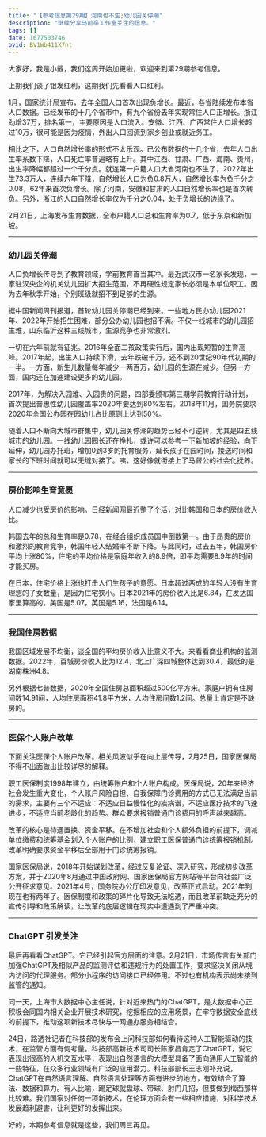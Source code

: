 ```yaml
---
title: "【参考信息第29期】河南也不生;幼儿园关停潮"
description: "继续分享马前卒工作室关注的信息。"
tags: []
date: 1677503746
bvid: BV1Wb411X7nt
---
```

大家好，我是小戴，我们这周开始加更啦，欢迎来到第29期参考信息。

上期我们谈了银发红利，这期我们先看看人口红利。

1月，国家统计局宣布，去年全国人口首次出现负增长。最近，各省陆续发布本省人口数据。已经发布的十几个省市中，有九个省份去年实现常住人口正增长。浙江劲增37万，排名第一，主要原因是人口流入。安徽、江西、广西常住人口增长超过10万，很可能是因为疫情，外出人口回流到家乡创业或就近务工。

相比之下，人口自然增长率的形式不太乐观。已公布数据的十几个省，去年人口出生率系数下降，人口死亡率普遍略有上升。其中江西、甘肃、广西、海南、贵州，出生率降幅都超过一个千分点。就连第一户籍人口大省河南也不生了，2022年出生73.3万人，连续六年下降，自然增长人口为负0.8万人，自然增长率为负千分之0.08，62年来首次负增长。除了河南，安徽和甘肃的人口自然增长率也是首次转负。另外，浙江的人口自然增长率仅为千分之0.04，处于负增长的边缘了。

2月21日，上海发布生育数据，全市户籍人口总和生育率为0.7，低于东京和新加坡。

---

### 幼儿园关停潮

人口负增长传导到了教育领域，学前教育首当其冲。最近武汉市一名家长发现，一家驻汉央企的机关幼儿园扩大招生范围，不再硬性规定家长必须是本单位职工。因为去年秋季开始，个别班级就招不到足够的生源。

据中国新闻周刊报道，首轮幼儿园关停潮已经到来。一些地方民办幼儿园2021年、2022年开始招生困难，部分公办幼儿园也招不满。不仅一线城市的幼儿园招生难，山东临沂这种三线城市，生源竞争也非常激烈。

一切在六年前就有征兆。2016年全面二孩政策实行后，国内出现短暂的生育高峰。2017年起，出生人口持续下滑，去年跌破千万，还不到20世纪90年代初期的一半。一方面，新生儿数量每年减少一两百万，幼儿园的生源在减少。但另一方面，国内还在加速建设更多的幼儿园。

2017年，为解决入园难、入园贵的问题，四部委颁布第三期学前教育行动计划，首次提出普惠性幼儿园覆盖率2020年要达到80%左右。2018年11月，国务院要求2020年全国公办园在园幼儿占比原则上达到50%。

随着人口不断向大城市群集中，幼儿园关停潮的趋势已经不可逆转，尤其是四五线城市的幼儿园。一线幼儿园园长还在挣扎，或许可以参考一下新加坡的经验，向下延伸，幼儿园办托班，增加0到3岁的托育服务，延长孩子在园时间，接送时间和家长的下班时间就可以无缝对接了。咦，这好像就衔接上了马督公的社会化抚养。

---

### 房价影响生育意愿

人口减少也受房价的影响。日经新闻网最近整了个活，对比韩国和日本的房价收入比。

韩国去年的总和生育率是0.78，在经合组织成员国中倒数第一。由于昂贵的房价和激烈的教育竞争，韩国年轻人结婚率不断下降。与此同时，过去五年，韩国房价平均上涨80%，住宅的平均价格是家庭年收入的8.9倍，即平均需要8.9年的时间才能买房。

在日本，住宅价格上涨也打击人们生孩子的意愿。日本超过两成的年轻人没有生育理想的子女数量，是因为住宅狭小。日本2021年的房价收入比是6.84，在发达国家里算高的。美国是5.07，英国是5.16，法国是6.14。

---

### 我国住房数据

我国区域发展不均衡，谈全国的平均房价收入比意义不大。来看看商业机构的监测数据。2022年，百城房价收入比为12.4，北上广深四城整体达到30.4，最低的是湖南株洲4.8。

另外根据七普数据，2020年全国住房总面积超过500亿平方米。家庭户拥有住房间数14.91间，人均住房面积41.8平方米，人均住房间数1.2间。总量上肯定是不缺房的。

---

### 医保个人账户改革

下面关注医保个人账户改革。相关风波似乎在向上层传导，2月25日，国家医保局不得不出面做出比较详尽的解释。

职工医保制度1998年建立，由统筹账户和个人账户构成。医保局说，20年来经济社会发生重大变化，个人账户风险自担、自我保障门诊费用的方式已无法满足当前的需求，主要有三个不适应：不适应日益慢性化的疾病谱，不适应医疗技术的飞速进步，不适应当前老龄化的趋势。群众要求报销普通门诊费用的呼声越来越高。

改革的核心是待遇置换、资金平移。在不增加社会和个人额外负担的前提下，调减单位缴费和统筹基金划入个人账户的比例，建立职工医保普通门诊统筹报销机制。改革明确要求资金平移后全部用于门诊统筹报销。

国家医保局说，2018年开始谋划改革，经过反复论证、深入研究，形成初步改革方案，并于2020年8月通过中国政府网、国家医保局官方网站等平台向社会广泛公开征求意见。2021年4月，国务院办公厅印发意见，改革正式启动。2021年到现在也有两年了。医保制度和政策的碎片化导致无法吃透，而且改革前缺乏充分的宣传引导和政策解读，让改革的底层逻辑在现实中遭遇到了严重冲突。

---

### ChatGPT 引发关注

最后再看看ChatGPT。它已经引起官方层面的注意。2月21日，市场传言有关部门加强ChatGPT及相似产品的监测评估和违规行为的处置工作，要求坚决关闭从境内访问的代理服务。部分小程序的访问接口已经停用。不过也有机构表示尚未接到监管的通知。

同一天，上海市大数据中心主任说，针对近来热门的ChatGPT，是大数据中心正积极会同国内相关企业开展技术研究，挖掘相应的应用场景，在牢守数据安全底线的前提下，推动这项新技术尽快与一网通办服务相结合。

24日，路透社记者在科技部的发布会上问科技部如何看待这种人工智能驱动的技术，在监管方面有何考量。科技部高新技术司司长陈家昌肯定了ChatGPT，说它表现出很高的人机交互水平，表现出自然语言的大模型具备了面向通用人工智能的一些特征，在众多行业领域有广泛的应用潜力。科技部部长王志刚补充说，ChatGPT在自然语言理解、自然语言处理等方面有进步的地方，有效结合了算法、数据和算力。有人比喻，踢足球就盘球、带球、射门几招，但要做到梅西那样比较难。我们国家对任何一项新技术，在伦理方面会有一些相应措施，对科学技术发展趋利避害，让利更好的发挥出来。

好的，本期参考信息就是这些，我们周三再见。

